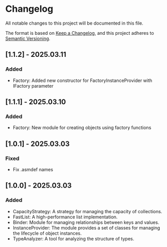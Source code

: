 # Changelog

All notable changes to this project will be documented in this file.

The format is based on [Keep a Changelog](https://keepachangelog.com/en/1.1.0/),
and this project adheres to [Semantic Versioning](https://semver.org/spec/v2.0.0.html).

## [1.1.2] - 2025.03.11

### Added

- Factory: Added new constructor for FactoryInstanceProvider with IFactory parameter

## [1.1.1] - 2025.03.10

### Added

- Factory: New module for creating objects using factory functions

## [1.0.1] - 2025.03.03

### Fixed

- Fix .asmdef names

## [1.0.0] - 2025.03.03

### Added

- CapacityStrategy: A strategy for managing the capacity of collections.
- FastList: A high-performance list implementation.
- Binder: Module for managing relationships between keys and values.
- InstanceProvider: The module provides a set of classes for managing the lifecycle of object instances.
- TypeAnalyzer: A tool for analyzing the structure of types.
